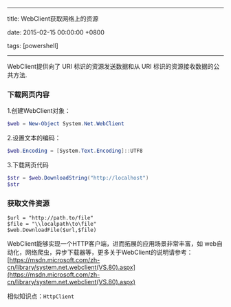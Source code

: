 
---

title: WebClient获取网络上的资源

date: 2015-02-15 00:00:00 +0800

tags: [powershell]

---

WebClient提供向了 URI 标识的资源发送数据和从 URI 标识的资源接收数据的公共方法.

<a name="kczgdx"></a>
### [](#kczgdx)下载网页内容

1.创建WebClient对象：

```powershell
$web = New-Object System.Net.WebClient
```

2.设置文本的编码：

```powershell
$web.Encoding = [System.Text.Encoding]::UTF8
```

3.下载网页代码

```powershell
$str = $web.DownloadString("http://localhost")
$str
```

<a name="0a7vym"></a>
### [](#0a7vym)获取文件资源

```
$url = "http://path.to/file"
$file = "\\localpath\to\file"
$web.DownloadFile($url,$file)
```

WebClient能够实现一个HTTP客户端，进而拓展的应用场景非常丰富，如 web自动化，网络爬虫，异步下载器等，更多关于WebClient的说明请参考：[https://msdn.microsoft.com/zh-cn/library/system.net.webclient(VS.80).aspx](https://msdn.microsoft.com/zh-cn/library/system.net.webclient(VS.80).aspx)

相似知识点：`HttpClient`


